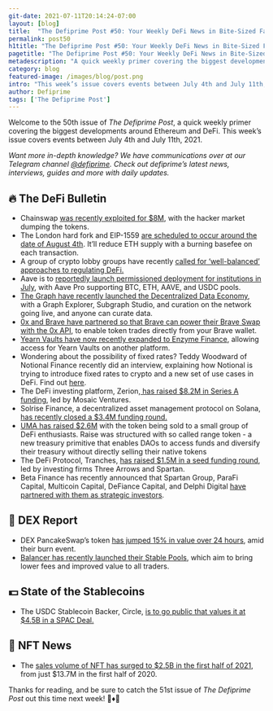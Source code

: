 ```yaml
---
git-date: 2021-07-11T20:14:24-07:00
layout: [blog]
title:  "The Defiprime Post #50: Your Weekly DeFi News in Bite-Sized Fashion"
permalink: post50
h1title: "The Defiprime Post #50: Your Weekly DeFi News in Bite-Sized Fashion"
pagetitle: "The Defiprime Post #50: Your Weekly DeFi News in Bite-Sized Fashion"
metadescription: "A quick weekly primer covering the biggest developments around Ethereum and DeFi. This week’s issue covers events between July 4th and July 11th, 2021"
category: blog
featured-image: /images/blog/post.png
intro: "This week’s issue covers events between July 4th and July 11th, 2021"
author: Defiprime
tags: ['The Defiprime Post']
---
```


Welcome to the 50th issue of _The Defiprime Post_, a quick weekly primer covering the biggest developments around Ethereum and DeFi. This week’s issue covers events between July 4th and July 11th, 2021.

_Want more in-depth knowledge? We have communications over at our Telegram channel [@defiprime](https://t.me/defiprime). Check out defiprime’s latest news, interviews, guides and more with daily updates._


## 🔥 The DeFi Bulletin

* Chainswap [was recently exploited for $8M](https://twitter.com/defiprime/status/1413995276759490563), with the hacker market dumping the tokens. 
* The London hard fork and EIP-1559 [are scheduled to occur around the date of August 4th](https://decrypt.co/75349/ethereum-update-reduce-eth-supply-likely-coming-august). It’ll reduce ETH supply with a burning basefee on each transaction. 
* A group of crypto lobby groups have recently [called for ‘well-balanced’ approaches to regulating DeFi.](https://www.theblockcrypto.com/post/110506/crypto-lobbyists-put-defi-proposals-to-fatf-in-open-letter)
* Aave is to [reportedly launch permissioned deployment for institutions in July](https://cointelegraph.com/news/aave-to-launch-permissioned-deployment-for-institutions-in-july), with Aave Pro supporting BTC, ETH, AAVE, and USDC pools.
* [The Graph have recently launched the Decentralized Data Economy](https://thegraph.com/blog/curation-live), with a Graph Explorer, Subgraph Studio, and curation on the network going live, and anyone can curate data.
* [0x and Brave have partnered so that Brave can power their Brave Swap with the 0x API](https://blog.0x.org/0x-brave-partner-to-make-crypto-and-defi-more-accessible/), to enable token trades directly from your Brave wallet.
* [Yearn Vaults have now recently expanded to Enzyme Finance](https://discord.gg/biden), allowing access for Yearn Vaults on another platform.
* Wondering about the possibility of fixed rates? Teddy Woodward of Notional Finance recently did an interview, explaining how Notional is trying to introduce fixed rates to crypto and a new set of use cases in DeFi. Find out [here](https://defiprime.com/notional).
* The DeFi investing platform, Zerion,[ has raised $8.2M in Series A funding](https://www.theblockcrypto.com/post/110675/defi-investing-platform-zerion-series-a-funding), led by Mosaic Ventures.
* Solrise Finance, a decentralized asset management protocol on Solana, [has recently closed a $3.4M funding round.](https://cryptobriefing.com/solana-project-solrise-closes-3-4-million-funding-round/)
* [UMA has raised $2.6M](https://medium.com/uma-project/uma-raises-2-6mm-in-the-pilot-of-the-range-token-de5be578fa5e) with the token being sold to a small group of DeFi enthusiasts. Raise was structured with so called range token - a new treasury primitive that enables DAOs to access funds and diversify their treasury without directly selling their native tokens
* The DeFi Protocol, Tranches, [has raised $1.5M in a seed funding round](https://www.coindesk.com/tranchess-defi-seed-funding-three-arrows-capital-spartan-group), led by investing firms Three Arrows and Spartan.
* Beta Finance has recently announced that Spartan Group, ParaFi Capital, Multicoin Capital, DeFiance Capital, and Delphi Digital [have partnered with them as strategic investors](https://medium.com/beta-finance/announcing-investors-of-beta-finance-51eff7e98d).


## 💱 DEX Report

* DEX PancakeSwap’s token [has jumped 15% in value over 24 hours](https://www.coindesk.com/defi-exchange-pancakeswap-token-burn-price-jump), amid their burn event.
* [Balancer has recently launched their Stable Pools](https://medium.com/balancer-protocol/balancer-launches-stable-pools-1419b5b9a7e7), which aim to bring lower fees and improved value to all traders.


## 💵 State of the Stablecoins

* The USDC Stablecoin Backer, Circle, [is to go public that values it at $4.5B in a SPAC Deal.](https://www.coindesk.com/usdc-backer-circle-to-go-public-in-spac-deal)


## 💎 NFT News

* The [sales volume of NFT has surged to $2.5B in the first half of 2021](https://www.reuters.com/technology/nft-sales-volume-surges-25-bln-2021-first-half-2021-07-05/), from just $13.7M in the first half of 2020.

Thanks for reading, and be sure to catch the 51st issue of _The Defiprime Post_ out this time next week! 👋♦️👋